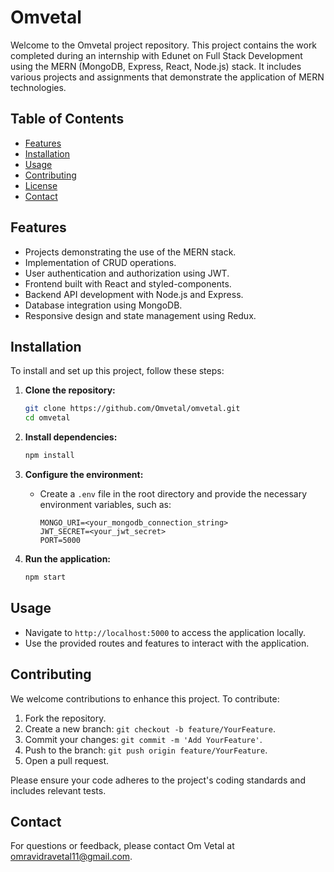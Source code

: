 # Omvetal

Welcome to the Omvetal project repository. This project contains the work completed during an internship with Edunet on Full Stack Development using the MERN (MongoDB, Express, React, Node.js) stack. It includes various projects and assignments that demonstrate the application of MERN technologies.

## Table of Contents

- [Features](#features)
- [Installation](#installation)
- [Usage](#usage)
- [Contributing](#contributing)
- [License](#license)
- [Contact](#contact)

## Features

- Projects demonstrating the use of the MERN stack.
- Implementation of CRUD operations.
- User authentication and authorization using JWT.
- Frontend built with React and styled-components.
- Backend API development with Node.js and Express.
- Database integration using MongoDB.
- Responsive design and state management using Redux.

## Installation

To install and set up this project, follow these steps:

1. **Clone the repository:**

   ```bash
   git clone https://github.com/Omvetal/omvetal.git
   cd omvetal
   ```

2. **Install dependencies:**

   ```bash
   npm install
   ```

3. **Configure the environment:**

   - Create a `.env` file in the root directory and provide the necessary environment variables, such as:
     ```env
     MONGO_URI=<your_mongodb_connection_string>
     JWT_SECRET=<your_jwt_secret>
     PORT=5000
     ```

4. **Run the application:**

   ```bash
   npm start
   ```

## Usage

- Navigate to `http://localhost:5000` to access the application locally.
- Use the provided routes and features to interact with the application.

## Contributing

We welcome contributions to enhance this project. To contribute:

1. Fork the repository.
2. Create a new branch: `git checkout -b feature/YourFeature`.
3. Commit your changes: `git commit -m 'Add YourFeature'`.
4. Push to the branch: `git push origin feature/YourFeature`.
5. Open a pull request.

Please ensure your code adheres to the project's coding standards and includes relevant tests.

## Contact

For questions or feedback, please contact Om Vetal at omravidravetal11@gmail.com.
